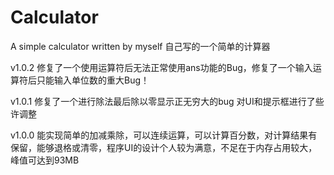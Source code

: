 # Calculator

A simple calculator written by myself
自己写的一个简单的计算器

v1.0.2
修复了一个使用运算符后无法正常使用ans功能的Bug，修复了一个输入运算符后只能输入单位数的重大Bug！

v1.0.1
修复了一个进行除法最后除以零显示正无穷大的bug
对UI和提示框进行了些许调整

v1.0.0
能实现简单的加减乘除，可以连续运算，可以计算百分数，对计算结果有保留，能够退格或清零，程序UI的设计个人较为满意，不足在于内存占用较大，峰值可达到93MB
